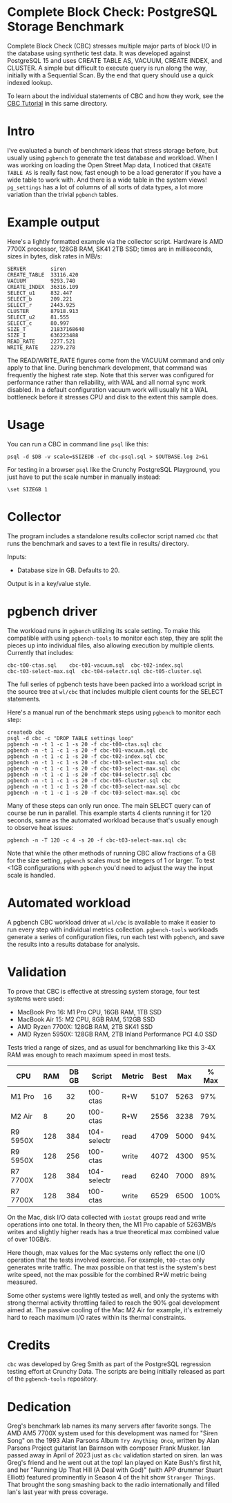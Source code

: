 # Complete Block Check:  PostgreSQL Storage Benchmark

Complete Block Check (CBC) stresses multiple major parts of block I/O
in the database using synthetic test data.  It was developed against
PostgreSQL 15 and uses CREATE TABLE AS, VACUUM, CREATE INDEX, and
CLUSTER.  A simple but difficult to execute query is run along the way,
initially with a Sequential Scan.  By the end that query should use a
quick indexed lookup.

To learn about the individual statements of CBC and how they work, see
the [CBC Tutorial](cbc-tutorial.md) in this same directory.

# Intro

I’ve evaluated a bunch of benchmark ideas that stress storage before,
but usually using `pgbench` to generate the test database and workload.
When I was working on loading the Open Street Map data, I noticed that
`CREATE TABLE AS` is really fast now, fast enough to be a load generator
if you have a wide table to work with.  And there is a wide table in the
system views!  `pg_settings` has a lot of columns of all sorts of data
types, a lot more variation than the trivial `pgbench` tables.

# Example output

Here's a lightly formatted example via the collector script.
Hardware is AMD 7700X processor, 128GB RAM, SK41 2TB SSD; times
are in milliseconds, sizes in bytes, disk rates in MB/s:

	SERVER        siren
	CREATE_TABLE  33116.420
	VACUUM        9293.740
	CREATE_INDEX  36316.109
	SELECT_u1     832.447
	SELECT_b      209.221
	SELECT_r      2443.925
	CLUSTER       87918.913
	SELECT_u2     81.555
	SELECT_c      80.997
	SIZE_T        21837168640
	SIZE_I        636223488
	READ_RATE     2277.521
	WRITE_RATE    2279.278

The READ/WRITE_RATE figures come from the VACUUM command and
only apply to that line.  During benchmark development, that command
was frequently the highest rate step.  Note that this server was
configured for performance rather than reliability, with WAL and
all nornal sync work disabled.  In a default configuration vacuum
work will usually hit a WAL bottleneck before it stresses CPU and
disk to the extent this sample does.

# Usage

You can run a CBC in command line `psql` like this:

	psql -d $DB -v scale=$SIZEDB -ef cbc-psql.sql > $OUTBASE.log 2>&1

For testing in a browser `psql` like the Crunchy PostgreSQL Playground,
you just have to put the scale number in manually instead:

	\set SIZEGB 1

# Collector

The program includes a standalone results collector script named
`cbc` that runs the benchmark and saves to a text file in results/ directory.

Inputs:

* Database size in GB.  Defaults to 20.

Output is in a key/value style.

# pgbench driver

The workload runs in `pgbench` utilizing its scale setting.  To make
this compatible with using `pgbench-tools` to monitor each step, they are split the pieces up into individual files, also allowing execution by multiple
clients.  Currently that includes:

	cbc-t00-ctas.sql	cbc-t01-vacuum.sql	cbc-t02-index.sql
	cbc-t03-select-max.sql	cbc-t04-selectr.sql	cbc-t05-cluster.sql

The full series of pgbench tests have been packed into a workload script
in the source tree at `wl/cbc` that includes multiple client counts for
the SELECT statements.

Here's a manual run of the benchmark steps using `pgbench` to monitor each step:

	createdb cbc
	psql -d cbc -c "DROP TABLE settings_loop"
	pgbench -n -t 1 -c 1 -s 20 -f cbc-t00-ctas.sql cbc
	pgbench -n -t 1 -c 1 -s 20 -f cbc-t01-vacuum.sql cbc
	pgbench -n -t 1 -c 1 -s 20 -f cbc-t02-index.sql cbc
	pgbench -n -t 1 -c 1 -s 20 -f cbc-t03-select-max.sql cbc
	pgbench -n -t 1 -c 1 -s 20 -f cbc-t03-select-max.sql cbc
	pgbench -n -t 1 -c 1 -s 20 -f cbc-t04-selectr.sql cbc
	pgbench -n -t 1 -c 1 -s 20 -f cbc-t05-cluster.sql cbc
	pgbench -n -t 1 -c 1 -s 20 -f cbc-t03-select-max.sql cbc
	pgbench -n -t 1 -c 1 -s 20 -f cbc-t03-select-max.sql cbc

Many of these steps can only run once.  The main SELECT query can
of course be run in parallel.  This example starts 4 clients running
it for 120 seconds, same as the automated workload because that's usually enough to observe heat issues:

	pgbench -n -T 120 -c 4 -s 20 -f cbc-t03-select-max.sql cbc

Note that while the other methods of running CBC allow fractions of a GB
for the size setting, `pgbench` scales must be integers of 1 or larger.
To test <1GB configurations with `pgbench` you'd need to adjust the way
the input scale is handled.

# Automated workload

A pgbench CBC workload driver at `wl/cbc` is available to make it easier
to run every step with individual metrics collection.  `pgbench-tools` workloads generate a series of configuration files, run each test
with `pgbench`, and save the results into a results database for analysis.

# Validation

To prove that CBC is effective at stressing system storage, four test
systems were used:

* MacBook Pro 16:  M1 Pro CPU, 16GB RAM, 1TB SSD
* MacBook Air 15:  M2 CPU, 8GB RAM, 512GB SSD
* AMD Ryzen 7700X:  128GB RAM, 2TB SK41 SSD
* AMD Ryzen 5950X:  128GB RAM, 2TB Inland Performance PCI 4.0 SSD

Tests tried a range of sizes, and as usual for benchmarking like this
3-4X RAM was enough to reach maximum speed in most tests.

|CPU     |RAM |DB GB |Script      |Metric|Best |Max  |% Max
|--------|----|------|------------|------|-----|-----|-----
|M1 Pro  |  16|    32|t00-ctas    |R+W   |5107 |5263 |97%
|M2 Air  |   8|    20|t00-ctas    |R+W   |2556 |3238 |79%
|R9 5950X| 128|   384|t04-selectr |read  |4709 |5000 |94%
|R9 5950X| 128|   256|t00-ctas    |write |4072 |4300 |95%
|R7 7700X| 128|   384|t04-selectr |read  |6240 |7000 |89%
|R7 7700X| 128|   384|t00-ctas    |write |6529 |6500 |100%

On the Mac, disk I/O data collected with `iostat` groups read and write
operations into one total.  In theory then, the M1 Pro capable of 5263MB/s
writes and slightly higher reads has a true theoretical max combined
value of over 10GB/s.

Here though, max values for the Mac systems only reflect the one I/O
operation that the tests involved exercise.  For example, `t00-ctas` only
generates write traffic.  The max possible on that test is the system's best
write speed, not the max possible for the combined R+W metric being measured.

Some other systems were lightly tested as well, and only the systems
with strong thermal activity throttling failed to reach the 90% goal
development aimed at.  The passive cooling of the Mac M2 Air for example,
it's extremely hard to reach maximum I/O rates within its thermal
constraints.

# Credits

`cbc` was developed by Greg Smith as part of the PostgreSQL regression testing
effort at Crunchy Data.  The scripts are being initially released as part of
the `pgbench-tools` repository.

# Dedication

Greg's benchmark lab names its many servers after favorite songs.
The AMD AM5 7700X system used for this development was named for
"Siren Song" on the 1993 Alan Parsons Album `Try Anything Once`,
written by Alan Parsons Project guitarist Ian Bairnson with
composer Frank Musker.  Ian passed away in April of 2023 just
as `cbc` validation started on siren.  Ian was Greg's friend and
he went out at the top!  Ian played on Kate Bush's first hit, and her
"Running Up That Hill (A Deal with God)" (with APP drummer
Stuart Elliott) featured prominently in Season 4 of the hit show
`Stranger Things`.  That brought the song smashing back to the radio
internationally and filled Ian's last year with press coverage.
